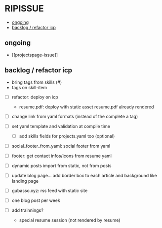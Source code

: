 # RIPISSUE

<!-- toc -->

- [ongoing](#ongoing)
- [backlog / refactor icp](#backlog--refactor-icp)

<!-- tocstop -->

## ongoing

- [[projectspage-issue]]

## backlog / refactor icp

- bring tags from skills (#)
- tags on skill-item
- [ ] refactor: deploy on icp
  - resume.pdf: deploy with static asset resume.pdf already rendered

- [ ] change link from yaml formats (instead of the complete a tag)
- [ ] set yaml template and validation at compile time
  - [ ] add skills fields for projects.yaml too (optional)
- [ ] social_footer_from_yaml: social footer from yaml
- [ ] footer: get contact infos/icons from resume yaml
- [ ] dynamic posts import from static, not from posts
- [ ] update blog page... add border box to each article and background like landing page
- [ ] gubasso.xyz: rss feed with static site
- [ ] one blog post per week
- [ ] add trainnings?
  - special resume session (not rendered by resume)
